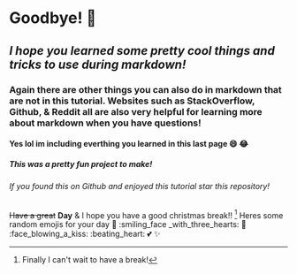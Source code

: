 # Goodbye! :wave:

## *I hope you learned some pretty cool things and tricks to use during markdown!* 

### Again there are other things you can also do in markdown that are not in this tutorial. Websites such as StackOverflow, Github, & Reddit all are also very helpful for learning more about markdown when you have questions!

#### Yes lol im including everthing you learned in this last page :smile: :joy:

##### This was a pretty fun project to make!

###### If you found this on Github and enjoyed this tutorial star this repository!

~~Have a great~~ **Day** & I hope you have a good christmas break!! [^1]
Heres some random emojis for your day :star_struck: :smiling_face _with_three_hearts: :partying_face: :face_blowing_a_kiss: :beating_heart: :two_hearts: :sparkles:


[^1]: Finally I can't wait to have a break!